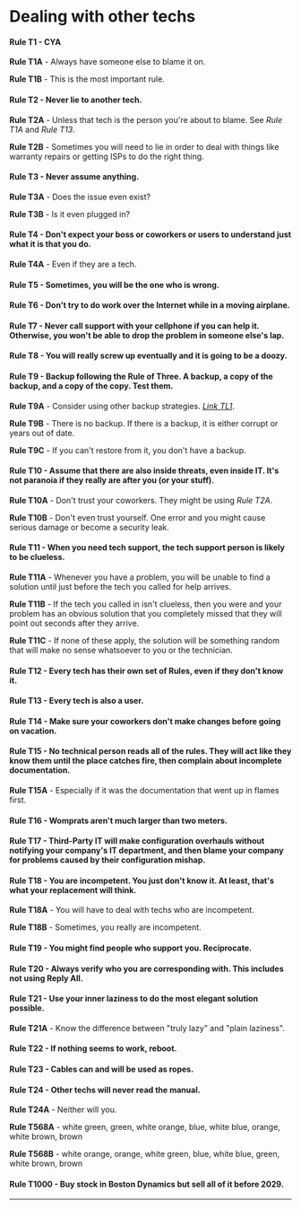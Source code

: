# Dealing with other techs

#### Rule T1 - CYA

**Rule T1A** - Always have someone else to blame it on.

**Rule T1B** - This is the most important rule.

#### Rule T2 - Never lie to another tech.

**Rule T2A** - Unless that tech is the person you're about to blame. See *Rule T1A* and *Rule T13*.

**Rule T2B** - Sometimes you will need to lie in order to deal with things like warranty repairs or getting ISPs to do the right thing.

#### Rule T3 - Never assume anything.

**Rule T3A** - Does the issue even exist?

**Rule T3B** - Is it even plugged in?

#### Rule T4 - Don't expect your boss or coworkers or users to understand just what it is that you do.

**Rule T4A** - Even if they are a tech.

#### Rule T5 - Sometimes, you will be the one who is wrong.

#### Rule T6 - Don't try to do work over the Internet while in a moving airplane.

#### Rule T7 - Never call support with your cellphone if you can help it. Otherwise, you won't be able to drop the problem in someone else's lap.

#### Rule T8 - You will really screw up eventually and it is going to be a doozy.

#### Rule T9 - Backup following the Rule of Three. A backup, a copy of the backup, and a copy of the copy. Test them.

**Rule T9A** - Consider using other backup strategies. [*Link TL1*](https://www.unitrends.com/blog/3-2-1-backup-sucks).

**Rule T9B** - There is no backup. If there is a backup, it is either corrupt or years out of date.

**Rule T9C** - If you can't restore from it, you don't have a backup.

#### Rule T10 - Assume that there are also inside threats, even inside IT. It's not paranoia if they really are after you (or your stuff).

**Rule T10A** - Don't trust your coworkers. They might be using *Rule T2A*.

**Rule T10B** - Don't even trust yourself. One error and you might cause serious damage or become a security leak.

#### Rule T11 - When you need tech support, the tech support person is likely to be clueless.

**Rule T11A** - Whenever you have a problem, you will be unable to find a solution until just before the tech you called for help arrives.

**Rule T11B** - If the tech you called in isn't clueless, then you were and your problem has an obvious solution that you completely missed that they will point out seconds after they arrive.

**Rule T11C** - If none of these apply, the solution will be something random that will make no sense whatsoever to you or the technician.

#### Rule T12 - Every tech has their own set of Rules, even if they don't know it.

#### Rule T13 - Every tech is also a user.

#### Rule T14 - Make sure your coworkers don't make changes before going on vacation.

#### Rule T15 - No technical person reads all of the rules. They will act like they know them until the place catches fire, then complain about incomplete documentation.

**Rule T15A** - Especially if it was the documentation that went up in flames first.

#### Rule T16 - Womprats aren't much larger than two meters.

#### Rule T17 - Third-Party IT will make configuration overhauls without notifying your company's IT department, and then blame your company for problems caused by their configuration mishap.

#### Rule T18 - You are incompetent. You just don't know it. At least, that's what your replacement will think.

**Rule T18A** - You will have to deal with techs who are incompetent.

**Rule T18B** - Sometimes, you really are incompetent.

#### Rule T19 - You might find people who support you. Reciprocate.

#### Rule T20 - Always verify who you are corresponding with. This includes not using Reply All.

#### Rule T21 - Use your inner laziness to do the most elegant solution possible.

**Rule T21A** - Know the difference between "truly lazy" and "plain laziness".

#### Rule T22 - If nothing seems to work, reboot.

#### Rule T23 - Cables can and will be used as ropes.

#### Rule T24 - Other techs will never read the manual.

**Rule T24A** - Neither will you.


**Rule T568A** - white green, green, white orange, blue, white blue, orange, white brown, brown

**Rule T568B** - white orange, orange, white green, blue, white blue, green, white brown, brown

#### Rule T1000 - Buy stock in Boston Dynamics but sell all of it before 2029.
*****
